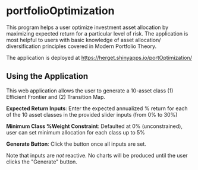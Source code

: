# portfolioOptimization
This program helps a user optimize investment asset allocation by maximizing expected return for a particular level of risk. The application is most helpful to users with basic knowledge of asset allocation/ diversification principles covered in Modern Portfolio Theory.

The application is deployed at https://herget.shinyapps.io/portOptimization/
  
## Using the Application

This web application allows the user to generate a 10-asset class (1) Efficient Frontier and (2) Transition Map.

**Expected Return Inputs**: Enter the expected annualized % return for each of the 10 asset classes in the provided slider inputs (from 0% to 30%)

**Minimum Class %Weight Constraint**: Defaulted at 0% (unconstrained), user can set minimum allocation for each class up to 5%

**Generate Button**: Click the button once all inputs are set.

Note that inputs are *not* reactive. No charts will be produced until the user clicks the "Generate" button.
